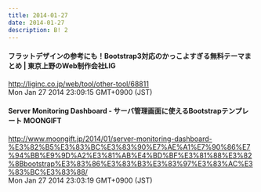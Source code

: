 ```yaml
---
title: 2014-01-27
date: 2014-01-27
description: B! 2
---
```


#### フラットデザインの参考にも！Bootstrap3対応のかっこよすぎる無料テーマまとめ | 東京上野のWeb制作会社LIG
http://liginc.co.jp/web/tool/other-tool/68811<br>
Mon Jan 27 2014 23:09:15 GMT+0900 (JST)<br>


#### Server Monitoring Dashboard - サーバ管理画面に使えるBootstrapテンプレート MOONGIFT
http://www.moongift.jp/2014/01/server-monitoring-dashboard-%E3%82%B5%E3%83%BC%E3%83%90%E7%AE%A1%E7%90%86%E7%94%BB%E9%9D%A2%E3%81%AB%E4%BD%BF%E3%81%88%E3%82%8Bbootstrap%E3%83%86%E3%83%B3%E3%83%97%E3%83%AC%E3%83%BC%E3%83%88/<br>
Mon Jan 27 2014 23:03:19 GMT+0900 (JST)<br>


